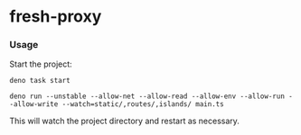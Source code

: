 # fresh-proxy

### Usage

Start the project:

```
deno task start
```

```
deno run --unstable --allow-net --allow-read --allow-env --allow-run --allow-write --watch=static/,routes/,islands/ main.ts
```

This will watch the project directory and restart as necessary.
